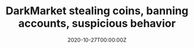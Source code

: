 ---
title: DarkMarket stealing coins, banning accounts, suspicious behavior
link_onion: http://vworp2mspe566cws.onion/to/dread/85b799e6d1
date: 2020-10-27T00:00:00Z
source: /d/DarkNetMarkets
tags:
- darkmarket
image_header:
---